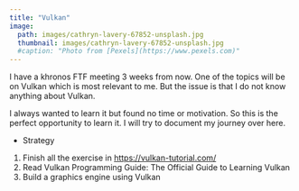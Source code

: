 ```yaml
---
title: "Vulkan"
image: 
  path: images/cathryn-lavery-67852-unsplash.jpg
  thumbnail: images/cathryn-lavery-67852-unsplash.jpg
  #caption: "Photo from [Pexels](https://www.pexels.com)"
---
```


I have a khronos FTF meeting 3 weeks from now. 
One of the topics will be on Vulkan which is most relevant to me.
But the issue is that I do not know anything about Vulkan.

I always wanted to learn it but found no time or motivation.
So this is the perfect opportunity to learn it. 
I will try to document my journey over here.

* Strategy
1. Finish all the exercise in https://vulkan-tutorial.com/
2. Read Vulkan Programming Guide: The Official Guide to Learning Vulkan
3. Build a graphics engine using Vulkan